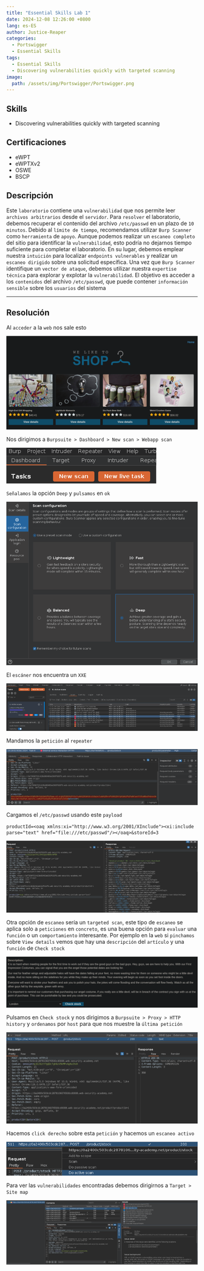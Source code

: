 ```yaml
---
title: "Essential Skills Lab 1"
date: 2024-12-08 12:26:00 +0800
lang: es-ES
author: Justice-Reaper
categories:
  - Portswigger
  - Essential Skills
tags:
  - Essential Skills
  - Discovering vulnerabilities quickly with targeted scanning
image:
  path: /assets/img/Portswigger/Portswigger.png
---
```


## Skills

- Discovering vulnerabilities quickly with targeted scanning

## Certificaciones

- eWPT
- eWPTXv2
- OSWE
- BSCP
  
## Descripción

Este `laboratorio` contiene una `vulnerabilidad` que nos permite leer `archivos arbitrarios` desde el `servidor`. Para `resolver` el laboratorio, debemos recuperar el contenido del archivo `/etc/passwd` en un plazo de `10 minutos`. Debido al `límite de tiempo`, recomendamos utilizar `Burp Scanner` como `herramienta` de `apoyo`. Aunque podemos realizar un `escaneo completo` del sitio para identificar la `vulnerabilidad`, esto podría no dejarnos tiempo suficiente para completar el laboratorio. En su lugar, debemos emplear nuestra `intuición` para localizar `endpoints vulnerables` y realizar un `escaneo dirigido` sobre una solicitud específica. Una vez que `Burp Scanner` identifique un `vector de ataque`, debemos utilizar nuestra `expertise técnica` para explorar y explotar la `vulnerabilidad`. El objetivo es acceder a los `contenidos` del archivo `/etc/passwd`, que puede contener `información sensible` sobre los `usuarios` del sistema

---

## Resolución

Al `acceder` a la `web` nos sale esto

![](/assets/img/Essential-Skills-Lab-1/image_1.png)

Nos dirigimos a `Burpsuite > Dashboard > New scan > Webapp scan`

![](/assets/img/Essential-Skills-Lab-1/image_2.png)

`Señalamos` la opción `Deep` y `pulsamos` en `ok`

![](/assets/img/Essential-Skills-Lab-1/image_3.png)

El `escáner` nos encuentra un `XXE`

![](/assets/img/Essential-Skills-Lab-1/image_4.png)

Mandamos la `petición` al `repeater`

![](/assets/img/Essential-Skills-Lab-1/image_5.png)

Cargamos el `/etc/passwd` usando este `payload`

```
productId=<oaq xmlns:xi="http://www.w3.org/2001/XInclude"><xi:include parse="text" href="file:///etc/passwd"/></oaq>&storeId=3
```

![](/assets/img/Essential-Skills-Lab-1/image_6.png)

Otra opción de `escaneo` sería un `targeted scan`, este tipo de `escaneo` se aplica solo a `peticiones` en `concreto`, es una buena opción para `evaluar` una `función` o un `comportamiento` interesante. Por ejemplo en la `web` si `pinchamos` sobre `View details` vemos que hay una `descripción` del `artículo` y una `función` de `Check stock`

![](/assets/img/Essential-Skills-Lab-1/image_7.png)

Pulsamos en `Check stock` y nos dirigimos a `Burpsuite > Proxy > HTTP history` y `ordenamos` por `host` para que nos muestre la `última petición`

![](/assets/img/Essential-Skills-Lab-1/image_8.png)

Hacemos `click derecho` sobre esta `petición` y hacemos un `escaneo activo`

![](/assets/img/Essential-Skills-Lab-1/image_9.png)

Para ver las `vulnerabilidades` encontradas debemos dirigirnos a `Target > Site map`

![](/assets/img/Essential-Skills-Lab-1/image_10.png)
